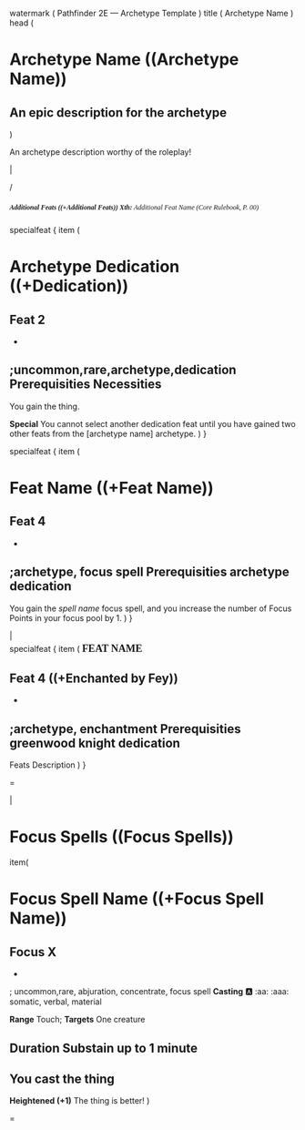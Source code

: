 watermark (
Pathfinder 2E — Archetype Template
)
title ( 
    Archetype Name
)
head (
# Archetype Name ((Archetype Name))
An epic description for the archetype
-
)

An archetype description worthy of the roleplay!

|

/

##### <span style="display:inline;font-family:'linotype-sabon'!important;font-size:12px;text-transform:capitalize;">Additional Feats ((+Additional Feats)) <span style="font-weight:normal">**Xth:** additional feat name (*Core Rulebook*, p. 00)</span></span>

specialfeat {
item (
# Archetype Dedication ((+Dedication))
## Feat 2
-
;uncommon,rare,archetype,dedication
**Prerequisities** Necessities
-
You gain the thing.

**Special** You cannot select another dedication feat until you have gained two other feats from the [archetype name] archetype. 
)
}

specialfeat {
item (
# Feat Name  ((+Feat Name))
## Feat 4
-
;archetype, focus spell
**Prerequisities** archetype dedication
-
You gain the *spell name* focus spell, and you increase the number of Focus Points in your focus pool by 1. 
)
}

|

<div style="margin-top: -10px">

specialfeat {
item (
<span style="font-size: 18px;font-weight:bold;text-transform:uppercase;font-family:'ff-good-web-pro-condensed'!important">Feat Name</span> 
## Feat 4 ((+Enchanted by Fey))
-
;archetype, enchantment
**Prerequisities** greenwood knight dedication 
-
Feats Description
)
}

</div>


=


|

# Focus Spells ((Focus Spells))

item(
# Focus Spell Name ((+Focus Spell Name))
## Focus X
-
; uncommon,rare, abjuration, concentrate, focus spell
**Casting** :a: :aa: :aaa: somatic, verbal, material

**Range** Touch; **Targets** One creature

**Duration** Substain up to 1 minute
-
You cast the thing
-
**Heightened (+1)** The thing is better!
)

=
